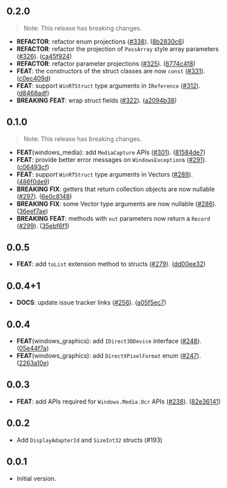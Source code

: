 ## 0.2.0

> Note: This release has breaking changes.

 - **REFACTOR**: refactor enum projections ([#338](https://github.com/halildurmus/dartwinrt/issues/338)). ([8b2830c6](https://github.com/halildurmus/dartwinrt/commit/8b2830c6c9ffcfe4e5ffe745d65820e33c08dc98))
 - **REFACTOR**: refactor the projection of `PassArray` style array parameters ([#326](https://github.com/halildurmus/dartwinrt/issues/326)). ([ca45f924](https://github.com/halildurmus/dartwinrt/commit/ca45f92440d371b65fbeaba5b36817c46d747b2f))
 - **REFACTOR**: refactor parameter projections ([#325](https://github.com/halildurmus/dartwinrt/issues/325)). ([6774c4f8](https://github.com/halildurmus/dartwinrt/commit/6774c4f8d1e79b886116d951bfe18718921f659d))
 - **FEAT**: the constructors of the struct classes are now `const` ([#331](https://github.com/halildurmus/dartwinrt/issues/331)). ([c0ec409d](https://github.com/halildurmus/dartwinrt/commit/c0ec409d973dd27601bbf3e09e900589043a495d))
 - **FEAT**: support `WinRTStruct` type arguments in `IReference` ([#312](https://github.com/halildurmus/dartwinrt/issues/312)). ([d8468adf](https://github.com/halildurmus/dartwinrt/commit/d8468adf7a373a7ebee48d8f43c7a2d2d87b77df))
 - **BREAKING** **FEAT**: wrap struct fields ([#322](https://github.com/halildurmus/dartwinrt/issues/322)). ([a2094b38](https://github.com/halildurmus/dartwinrt/commit/a2094b386af8660babd95435cb4328dff92d1b1c))

## 0.1.0

> Note: This release has breaking changes.

 - **FEAT**(windows_media): add `MediaCapture` APIs ([#301](https://github.com/halildurmus/dartwinrt/issues/301)). ([81584de7](https://github.com/halildurmus/dartwinrt/commit/81584de719d6c7e64bd3d591a1a219bccf17eb13))
 - **FEAT**: provide better error messages on `WindowsException`s ([#291](https://github.com/halildurmus/dartwinrt/issues/291)). ([c06493cf](https://github.com/halildurmus/dartwinrt/commit/c06493cf014927c87b5e9783196754280f7815ef))
 - **FEAT**: support `WinRTStruct` type arguments in Vectors ([#289](https://github.com/halildurmus/dartwinrt/issues/289)). ([486f0de9](https://github.com/halildurmus/dartwinrt/commit/486f0de9e71122e15fcb1fb2933dbc385f5c3718))
 - **BREAKING** **FIX**: getters that return collection objects are now nullable ([#297](https://github.com/halildurmus/dartwinrt/issues/297)). ([6e0c8148](https://github.com/halildurmus/dartwinrt/commit/6e0c8148bfc66fcdaee18c8a8c5a7623bc1154dd))
 - **BREAKING** **FIX**: some Vector type arguments are now nullable ([#286](https://github.com/halildurmus/dartwinrt/issues/286)). ([36eef7ae](https://github.com/halildurmus/dartwinrt/commit/36eef7ae3ca7321daecec59f60d071246c362f43))
 - **BREAKING** **FEAT**: methods with `out` parameters now return a `Record` ([#299](https://github.com/halildurmus/dartwinrt/issues/299)). ([35ebf6f1](https://github.com/halildurmus/dartwinrt/commit/35ebf6f123509e8710e699fc28652cb5bb09bd66))

## 0.0.5

 - **FEAT**: add `toList` extension method to structs ([#279](https://github.com/halildurmus/dartwinrt/issues/279)). ([dd00ee32](https://github.com/halildurmus/dartwinrt/commit/dd00ee32b03d10aa1dcf95805e821921c433a184))

## 0.0.4+1

 - **DOCS**: update issue tracker links ([#256](https://github.com/halildurmus/dartwinrt/issues/256)). ([a05f5ec7](https://github.com/halildurmus/dartwinrt/commit/a05f5ec70f5e71773f04d7021e1a84d932ca0c21))

## 0.0.4

 - **FEAT**(windows_graphics): add `IDirect3DDevice` interface ([#248](https://github.com/halildurmus/dartwinrt/issues/248)). ([05e44f7a](https://github.com/halildurmus/dartwinrt/commit/05e44f7ab42bc98d4b1cd7ef69f293b33adce152))
 - **FEAT**(windows_graphics): add `DirectXPixelFormat` enum ([#247](https://github.com/halildurmus/dartwinrt/issues/247)). ([2263a10e](https://github.com/halildurmus/dartwinrt/commit/2263a10e713dd63eedd02f5801075e1783b78379))

## 0.0.3

 - **FEAT**: add APIs required for `Windows.Media.Ocr` APIs ([#238](https://github.com/halildurmus/dartwinrt/issues/238)). ([82e36141](https://github.com/halildurmus/dartwinrt/commit/82e361415f8839ea7b8f9e927f2a21d02e0bab09))

## 0.0.2

- Add `DisplayAdapterId` and `SizeInt32` structs (#193)

## 0.0.1

- Initial version.
